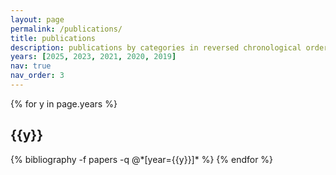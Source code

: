 ```yaml
---
layout: page
permalink: /publications/
title: publications
description: publications by categories in reversed chronological order. generated by jekyll-scholar.
years: [2025, 2023, 2021, 2020, 2019]
nav: true
nav_order: 3
---
```


<div class="publications">

{% for y in page.years %}
  <h2 class="year">{{y}}</h2>
  {% bibliography -f papers -q @*[year={{y}}]* %}
{% endfor %}

</div>
